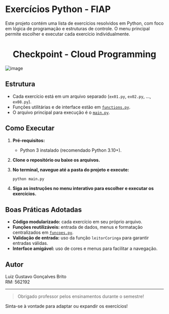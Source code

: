 # Exercícios Python - FIAP

Este projeto contém uma lista de exercícios resolvidos em Python, com foco em lógica de programação e estruturas de controle. O menu principal permite escolher e executar cada exercício individualmente.

<h1 align="center">
  Checkpoint - Cloud Programming
</h1>

![image](https://github.com/user-attachments/assets/bb07babc-4e1c-4666-af2a-f8a2b71798f1)

## Estrutura

- Cada exercício está em um arquivo separado (`ex01.py`, `ex02.py`, ..., `ex08.py`).
- Funções utilitárias e de interface estão em [`functions.py`](functions.py).
- O arquivo principal para execução é o [`main.py`](main.py).

## Como Executar

1. **Pré-requisitos:**  
   - Python 3 instalado (recomendado Python 3.10+).

2. **Clone o repositório ou baixe os arquivos.**

3. **No terminal, navegue até a pasta do projeto e execute:**
   ```sh
   python main.py
   ```

4. **Siga as instruções no menu interativo para escolher e executar os exercícios.**

## Boas Práticas Adotadas

- **Código modularizado:** cada exercício em seu próprio arquivo.
- **Funções reutilizáveis:** entrada de dados, menus e formatação centralizados em [`funcoes.py`](funcoes.py).
- **Validação de entrada:** uso da função `leitorCoringa` para garantir entradas válidas.
- **Interface amigável:** uso de cores e menus para facilitar a navegação.

## Autor

Luiz Gustavo Gonçalves Brito  
RM: 562192

---

> Obrigado professor pelos ensinamentos durante o semestre!

Sinta-se à vontade para adaptar ou expandir os exercícios!
